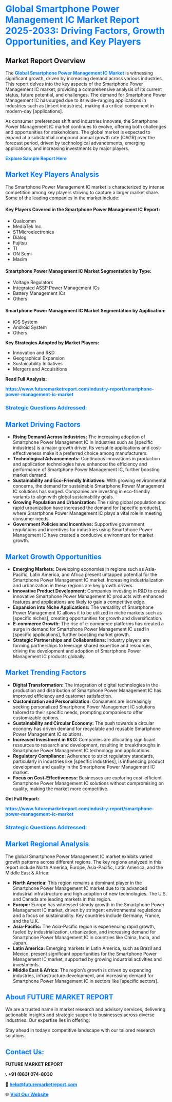 <h1 style="color: #007BFF;">Global Smartphone Power Management IC Market Report 2025-2033: Driving Factors, Growth Opportunities, and Key Players</h1>

<section id="overview">
<h2>Market Report Overview</h2>
<p>The <a href="https://www.futuremarketreport.com/industry-report/smartphone-power-management-ic-market" style="color: #007BFF; text-decoration: none;"><strong>Global Smartphone Power Management IC Market</strong></a> is witnessing significant growth, driven by increasing demand across various industries. This report delves into the key aspects of the Smartphone Power Management IC market, providing a comprehensive analysis of its current status, future potential, and challenges. The demand for Smartphone Power Management IC has surged due to its wide-ranging applications in industries such as [insert industries], making it a critical component in modern-day [applications].</p>
<p>As consumer preferences shift and industries innovate, the Smartphone Power Management IC market continues to evolve, offering both challenges and opportunities for stakeholders. The global market is expected to expand at a substantial compound annual growth rate (CAGR) over the forecast period, driven by technological advancements, emerging applications, and increasing investments by major players.</p>
</section>

<section id="overview">
<p><a href="https://www.futuremarketreport.com/request-sample/reportId=81273" style="color: #007BFF; text-decoration: none;"><strong>Explore Sample Report Here</strong></a></p>
</section>

<section id="key-players">
<h2 style="color: #007BFF;">Market Key Players Analysis</h2>
<p>The Smartphone Power Management IC market is characterized by intense competition among key players striving to capture a larger market share. Some of the leading companies in the market include:</p>
<h4>Key Players Covered in the Smartphone Power Management IC Report:</h4>
<ul><li>Qualcomm</li><li>MediaTek Inc.</li><li>STMicroelectronics</li><li>Dialog</li><li>Fujitsu</li><li>TI</li><li>ON Semi</li><li>Maxim</li></ul>
<h4>Smartphone Power Management IC Market Segmentation by Type:</h4>
<ul><li>Voltage Regulators</li><li>Integrated ASSP Power Management ICs</li><li>Battery Management ICs</li><li>Others</li></ul>

<h4>Smartphone Power Management IC Market Segmentation by Application:</h4>
<ul><li>iOS System</li><li>Android System</li><li>Others</li></ul>
<p><strong>Key Strategies Adopted by Market Players:</strong></p>
<ul>
<li>Innovation and R&D</li>
<li>Geographical Expansion</li>
<li>Sustainability Initiatives</li>
<li>Mergers and Acquisitions</li>
</ul>
</section>

<section>
<p><strong>Read Full Analysis: </strong></p><a href="https://www.futuremarketreport.com/industry-report/smartphone-power-management-ic-market" style="color: #007BFF; text-decoration: none;"><strong>https://www.futuremarketreport.com/industry-report/smartphone-power-management-ic-market</strong></a>
<h3 style="color: #007BFF;">Strategic Questions Addressed:</h3>
</section>

<section id="driving-factors">
<h2 style="color: #007BFF;">Market Driving Factors</h2>
<ul>
<li><strong>Rising Demand Across Industries:</strong> The increasing adoption of Smartphone Power Management IC in industries such as [specific industries] is a major growth driver. Its versatile applications and cost-effectiveness make it a preferred choice among manufacturers.</li>
<li><strong>Technological Advancements:</strong> Continuous innovations in production and application technologies have enhanced the efficiency and performance of Smartphone Power Management IC, further boosting market demand.</li>
<li><strong>Sustainability and Eco-Friendly Initiatives:</strong> With growing environmental concerns, the demand for sustainable Smartphone Power Management IC solutions has surged. Companies are investing in eco-friendly variants to align with global sustainability goals.</li>
<li><strong>Growing Population and Urbanization:</strong> The rising global population and rapid urbanization have increased the demand for [specific products], where Smartphone Power Management IC plays a vital role in meeting consumer needs.</li>
<li><strong>Government Policies and Incentives:</strong> Supportive government regulations and incentives for industries using Smartphone Power Management IC have created a conducive environment for market growth.</li>
</ul>
</section>

<section id="growth-opportunities">
<h2 style="color: #007BFF;">Market Growth Opportunities</h2>
<ul>
<li><strong>Emerging Markets:</strong> Developing economies in regions such as Asia-Pacific, Latin America, and Africa present untapped potential for the Smartphone Power Management IC market. Increasing industrialization and urbanization in these regions are key growth drivers.</li>
<li><strong>Innovative Product Development:</strong> Companies investing in R&D to create innovative Smartphone Power Management IC products with enhanced features and applications are likely to gain a competitive edge.</li>
<li><strong>Expansion into Niche Applications:</strong> The versatility of Smartphone Power Management IC allows it to be utilized in niche markets such as [specific niches], creating opportunities for growth and diversification.</li>
<li><strong>E-commerce Growth:</strong> The rise of e-commerce platforms has created a surge in demand for Smartphone Power Management IC used in [specific applications], further boosting market growth.</li>
<li><strong>Strategic Partnerships and Collaborations:</strong> Industry players are forming partnerships to leverage shared expertise and resources, driving the development and adoption of Smartphone Power Management IC products globally.</li>
</ul>
</section>

<section id="trending-factors">
<h2 style="color: #007BFF;">Market Trending Factors</h2>
<ul>
<li><strong>Digital Transformation:</strong> The integration of digital technologies in the production and distribution of Smartphone Power Management IC has improved efficiency and customer satisfaction.</li>
<li><strong>Customization and Personalization:</strong> Consumers are increasingly seeking personalized Smartphone Power Management IC solutions tailored to their specific needs, prompting companies to offer customizable options.</li>
<li><strong>Sustainability and Circular Economy:</strong> The push towards a circular economy has driven demand for recyclable and reusable Smartphone Power Management IC solutions.</li>
<li><strong>Increased Investment in R&D:</strong> Companies are allocating significant resources to research and development, resulting in breakthroughs in Smartphone Power Management IC technology and applications.</li>
<li><strong>Regulatory Compliance:</strong> Adherence to strict regulatory standards, particularly in industries like [specific industries], is influencing product development and quality in the Smartphone Power Management IC market.</li>
<li><strong>Focus on Cost-Effectiveness:</strong> Businesses are exploring cost-efficient Smartphone Power Management IC solutions without compromising on quality, making the market more competitive.</li>
</ul>
</section>

<section>
<p><strong>Get Full Report: </strong></p><a href="https://www.futuremarketreport.com/industry-report/smartphone-power-management-ic-market" style="color: #007BFF; text-decoration: none;"><strong>https://www.futuremarketreport.com/industry-report/smartphone-power-management-ic-market</strong></a>
<h3 style="color: #007BFF;">Strategic Questions Addressed:</h3>
</section>


<section id="regional-analysis">
<h2 style="color: #007BFF;">Market Regional Analysis</h2>
<p>The global Smartphone Power Management IC market exhibits varied growth patterns across different regions. The key regions analyzed in this report include North America, Europe, Asia-Pacific, Latin America, and the Middle East & Africa:</p>
<ul>
<li><strong>North America:</strong> This region remains a dominant player in the Smartphone Power Management IC market due to its advanced industrial infrastructure and high adoption of new technologies. The U.S. and Canada are leading markets in this region.</li>
<li><strong>Europe:</strong> Europe has witnessed steady growth in the Smartphone Power Management IC market, driven by stringent environmental regulations and a focus on sustainability. Key countries include Germany, France, and the U.K.</li>
<li><strong>Asia-Pacific:</strong> The Asia-Pacific region is experiencing rapid growth, fueled by industrialization, urbanization, and increasing demand for Smartphone Power Management IC in countries like China, India, and Japan.</li>
<li><strong>Latin America:</strong> Emerging markets in Latin America, such as Brazil and Mexico, present significant opportunities for the Smartphone Power Management IC market, supported by growing industrial activities and investments.</li>
<li><strong>Middle East & Africa:</strong> The region’s growth is driven by expanding industries, infrastructure development, and increasing demand for Smartphone Power Management IC in sectors like [specific sectors].</li>
</ul>
</section>

<footer>
<h2 style="color: #007BFF;">About FUTURE MARKET REPORT</h2>
<p>We are a trusted name in market research and advisory services, delivering actionable insights and strategic support to businesses across diverse industries. Our expertise lies in offering:</p>

<p>Stay ahead in today’s competitive landscape with our tailored research solutions.</p>

<h2 style="color: #007BFF;">Contact Us:</h2>
<p><strong>FUTURE MARKET REPORT</strong></p>
<p>📞 <strong>+91 (883) 074-8030</strong></p>
<p>📧 <strong><a href="mailto:help@futuremarketreport.com" style="color: #007BFF;">help@futuremarketreport.com</a></strong></p>
<p>🌐 <strong><a href="https://www.futuremarketreport.com/" style="color: #007BFF;">Visit Our Website</a></strong></p>
</footer>